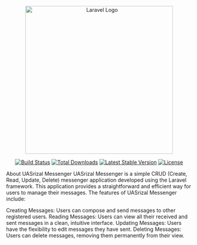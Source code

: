 <p align="center"><a href="https://laravel.com" target="_blank"><img src="https://raw.githubusercontent.com/laravel/art/master/logo-lockup/5%20SVG/2%20CMYK/1%20Full%20Color/laravel-logolockup-cmyk-red.svg" width="400" alt="Laravel Logo"></a></p>
<p align="center">
<a href="https://github.com/laravel/framework/actions"><img src="https://github.com/laravel/framework/workflows/tests/badge.svg" alt="Build Status"></a>
<a href="https://packagist.org/packages/laravel/framework"><img src="https://img.shields.io/packagist/dt/laravel/framework" alt="Total Downloads"></a>
<a href="https://packagist.org/packages/laravel/framework"><img src="https://img.shields.io/packagist/v/laravel/framework" alt="Latest Stable Version"></a>
<a href="https://packagist.org/packages/laravel/framework"><img src="https://img.shields.io/packagist/l/laravel/framework" alt="License"></a>
</p>
About UASrizal Messenger
UASrizal Messenger is a simple CRUD (Create, Read, Update, Delete) messenger application developed using the Laravel framework. This application provides a straightforward and efficient way for users to manage their messages. The features of UASrizal Messenger include:

Creating Messages: Users can compose and send messages to other registered users.
Reading Messages: Users can view all their received and sent messages in a clean, intuitive interface.
Updating Messages: Users have the flexibility to edit messages they have sent.
Deleting Messages: Users can delete messages, removing them permanently from their view.
